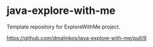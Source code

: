 # java-explore-with-me
Template repository for ExploreWithMe project.

https://github.com/dmalinkos/java-explore-with-me/pull/9
